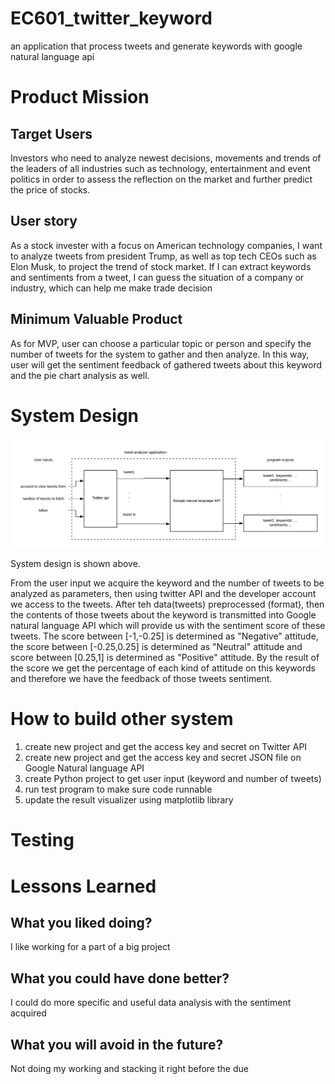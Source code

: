 # EC601_twitter_keyword
an application that process tweets and generate keywords with google natural language api

# Product Mission

## Target Users

Investors who need to analyze newest decisions, movements and trends of the leaders of all industries such as technology, entertainment and event politics in order to assess the reflection on the market and further predict the price of stocks.

## User story

As a stock invester with a focus on American technology companies, I want to analyze tweets from president Trump, as well as top tech CEOs such as Elon Musk, to project the trend of stock market. If I can extract keywords and sentiments from a tweet, I can guess the situation of a company or industry, which can help me make trade decision


## Minimum Valuable Product

As for MVP, user can choose a particular topic or person and specify the number of tweets for the system to gather and then analyze.
In this way, user will get the sentiment feedback of gathered tweets about this keyword and the pie chart analysis as well.

# System Design

![Architecture](arch.png)

System design is shown above.

From the user input we acquire the keyword and the number of tweets to be analyzed as parameters, then using twitter API and the developer account we access to the tweets. After teh data(tweets) preprocessed (format), then the contents of those tweets about the keyword is transmitted into Google natural language API which will provide us with the sentiment score of these tweets. The score between [-1,-0.25] is determined as "Negative" attitude, the score between [-0.25,0.25] is determined as "Neutral" attitude and score between [0.25,1] is determined as "Positive" attitude. By the result of the score we get the percentage of each kind of attitude on this keywords and therefore we have the feedback of those tweets sentiment.

# How to build other system

1. create new project and get the access key and secret on Twitter API
2. create new project and get the access key and secret JSON file on Google Natural language API
3. create Python project to get user input (keyword and number of tweets)
4. run test program to make sure code runnable
5. update the result visualizer using matplotlib library

# Testing

# Lessons Learned

## What you liked doing?

I like working for a part of a big project 

## What you could have done better?

I could do more specific and useful data analysis with the sentiment acquired

## What you will avoid in the future?

Not doing my working and stacking it right before the due

